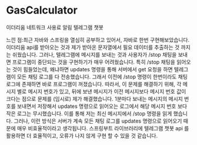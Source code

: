 # GasCalculator
이더리움 네트워크 사용료 알림 텔레그램 챗봇 


느낀 점:최근 자바와 스프링을 열심히 공부하고 있어서, 자바로 한번 구현해보았습니다. 이더리움 api를 받아오는 것과 제가 받아온 문자열에서 필요 데이터를 추출하는 것 까지는 쉬웠습니다. 그러나, 텔레그램에 메시지를 보내는 것과 사용자가 /stop 채팅을 보내면 프로그램이 중단되는 것을 구현하기가 매우 어려웠습니다. 특히 /stop 채팅을 읽어오는 것이 힘들었는데, 왜냐하면 updates 명령을 통해 서버에서 get 요청을 하면 텔레그램이 모든 채팅 로그를 다 전송했습니다. 그래서 이전에 /stop 명령이 한번이라도 채팅로그에 존재하면 바로 프로그램이 꺼졌습니다. 
따라서, 이 문제를 해결하기 위해, 각 메시지 별로 메시지 번호가 있고, 뒤에 보낸 메시지가 이전 메시지보다 메시지 번호 값이 크다는 점으로 문제를 (임시로) 제가 해결했습니다. 1분마다 보내는 메시지의 메시지 번호를 보내면서 저장해서 updates 명령으로 읽어오는 로그에서 해당 메시지 번호 보다 작은 로그는 무시했습니다. 이를 통해 저는 최신 메시지에서 /stop 명령을 읽게 했습니다. 
그러나, 이런 방식은 서버가 계속 모든 채팅 로그를 updates 명령으로 읽어오기 때문에 매우 비효율적이라고 생각됩니다. 스프링부트 라이브러리에 텔레그램 챗봇 api 를 활용하면 더 효율적이고, 오류가 나지 않게 구현 할 수 있을 것 같습니다.
